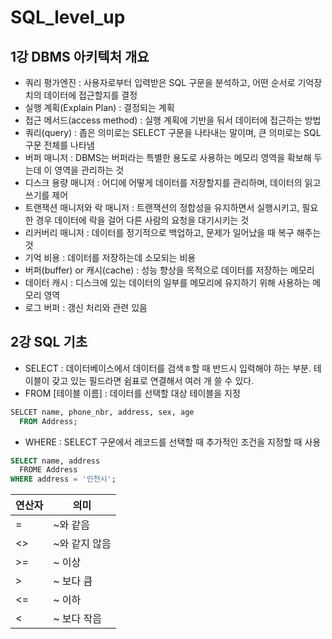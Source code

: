 # SQL_level_up

## 1강 DBMS 아키텍처 개요

- 쿼리 평가엔진 : 사용자로부터 입력받은 SQL 구문을 분석하고, 어떤 순서로 기억장치의 데이터에 접근할지를 결정
- 실행 계획(Explain Plan) : 결정되는 계획
- 접근 메서드(access method) : 실행 계획에 기반을 둬서 데이터에 접근하는 방법
- 쿼리(query) : 좁은 의미로는 SELECT 구문을 나타내는 말이며, 큰 의미로는 SQL 구문 전체를 나타냄
- 버퍼 매니저 : DBMS는 버퍼라는 특별한 용도로 사용하는 메모리 영역을 확보해 두는데 이 영역을 관리하는 것
- 디스크 용량 매니저 : 어디에 어떻게 데이터를 저장할지를 관리하며, 데이터의 읽고 쓰기를 제어
- 트랜잭션 매니저와 락 매니저 : 트랜잭션의 정합성을 유지하면서 실행시키고, 필요한 경우 데이터에 락을 걸어 다른 사람의 요청을 대기시키는 것
- 리커버리 매니저 : 데이터를 정기적으로 백업하고, 문제가 일어났을 때 복구 해주는 것
- 기억 비용 : 데이터를 저장하는데 소모되는 비용
- 버퍼(buffer) or 캐시(cache) : 성능 향상을 목적으로 데이터를 저장하는 메모리
- 데이터 캐시 : 디스크에 있는 데이터의 일부를 메모리에 유지하기 위해 사용하는 메모리 영역
- 로그 버퍼 : 갱신 처리와 관련 있음

## 2강 SQL 기초

- SELECT : 데이터베이스에서 데이터를 검색ㅎ할 때 반드시 입력해야 하는 부분. 테이블이 갖고 있는 필드라면 쉼표로 연결해서 여러 개 쓸 수 있다.
- FROM [테이블 이름] : 데이터를 선택할 대상 테이블을 지정
``` sql
SELCET name, phone_nbr, address, sex, age 
  FROM Address;
```
- WHERE : SELECT 구문에서 레코드를 선택할 때 추가적인 조건을 지정할 때 사용
``` sql
SELECT name, address
  FROME Address
WHERE address = '인천시';
```
| 연산자 | 의미 |
| ------------- | ------------- |
| = | ~와 같음	|
| <> | ~와 같지 않음	|
| >= | ~ 이상	|
| > | ~ 보다 큼	|
| <= | ~ 이하	|
| < | ~ 보다 작음	|
